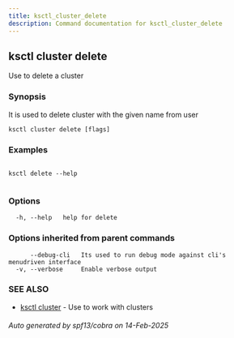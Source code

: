```yaml
---
title: ksctl_cluster_delete
description: Command documentation for ksctl_cluster_delete
---
```


## ksctl cluster delete

Use to delete a cluster

### Synopsis

It is used to delete cluster with the given name from user

```
ksctl cluster delete [flags]
```

### Examples

```

ksctl delete --help
		
```

### Options

```
  -h, --help   help for delete
```

### Options inherited from parent commands

```
      --debug-cli   Its used to run debug mode against cli's menudriven interface
  -v, --verbose     Enable verbose output
```

### SEE ALSO

* [ksctl cluster](ksctl_cluster.md)	 - Use to work with clusters

###### Auto generated by spf13/cobra on 14-Feb-2025
